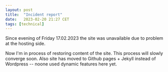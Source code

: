 ```yaml
---
layout: post
title:  "Incident report"
date:   2023-02-20 21:27 CET
tags: [technical]
---
```


Since evening of Friday 17.02.2023 the site was unavailable due to problem at the hosting side.

Now I'm in process of restoring content of the site. This process will slowly converge soon. Also site has moved to Github pages + Jekyll instead of Wordpress -- noone used dynamic features here yet.
